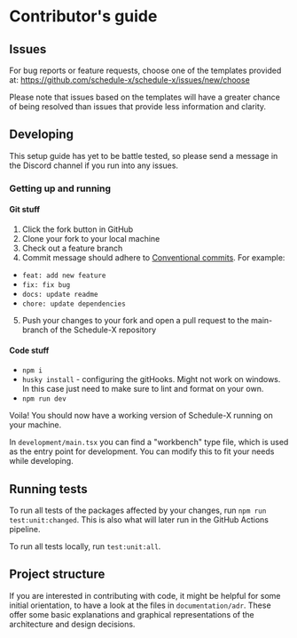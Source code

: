 # Contributor's guide

## Issues

For bug reports or feature requests, choose one of the templates provided
at: https://github.com/schedule-x/schedule-x/issues/new/choose

Please note that issues based on the templates will have a greater chance of being resolved than issues that provide 
less information and clarity.

## Developing

This setup guide has yet to be battle tested, so please send a message in the Discord channel if you run into any 
issues.

### Getting up and running

#### Git stuff

1. Click the fork button in GitHub
2. Clone your fork to your local machine
3. Check out a feature branch
4. Commit message should adhere to [Conventional commits](https://www.conventionalcommits.org/en). For 
   example:
* `feat: add new feature`
* `fix: fix bug`
* `docs: update readme`
* `chore: update dependencies`
5. Push your changes to your fork and open a pull request to the main-branch of the Schedule-X repository

#### Code stuff

- `npm i`
- `husky install` - configuring the gitHooks. Might not work on windows. In this case just need to make sure to lint and format on your own.
- `npm run dev`

Voila! You should now have a working version of Schedule-X running on your machine.

In `development/main.tsx` you can find a "workbench" type file, which is used as the entry point for development.
You can modify this to fit your needs while developing.

## Running tests

To run all tests of the packages affected by your changes, run `npm run test:unit:changed`. This is also what will 
later run in the GitHub Actions pipeline.

To run all tests locally, run `test:unit:all`.

## Project structure

If you are interested in contributing with code, it might be helpful for some initial orientation, to have a look at 
the files in `documentation/adr`. These offer some basic explanations and graphical representations of the
architecture and design decisions.
